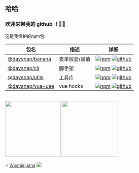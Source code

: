 ## 哈哈 

### 欢迎来带我的 github ！👏👏

这是我维护的npm包:

| 包名 | 描述 | 详细 |
| ---- | ---- | ---- |
| [@daysnap/banana](https://github.com/daysnap/banana) | 表单校验/赋值 | [![npm](https://img.shields.io/npm/v/@daysnap/banana)](https://www.npmjs.com/package/@daysnap/banana) [![github](https://img.shields.io/github/stars/daysnap/banana?label=Stars&logo=GitHub)](https://github.com/daysnap/banana)|
| [@daysnap/cli](https://github.com/daysnap/cli) | 脚手架 | [![npm](https://img.shields.io/npm/v/@daysnap/cli)](https://www.npmjs.com/package/@daysnap/cli) [![github](https://img.shields.io/github/stars/daysnap/cli?label=Stars&logo=GitHub)](https://github.com/daysnap/cli)|
| [@daysnap/utils](https://github.com/daysnap/utils) | 工具库 | [![npm](https://img.shields.io/npm/v/@daysnap/utils)](https://www.npmjs.com/package/@daysnap/utils) [![github](https://img.shields.io/github/stars/daysnap/utils?label=Stars&logo=GitHub)](https://github.com/daysnap/utils)|
| [@daysnap/vue-use](https://github.com/daysnap/vue-use) | vue hooks | [![npm](https://img.shields.io/npm/v/@daysnap/vue-use)](https://www.npmjs.com/package/@daysnap/vue-use) [![github](https://img.shields.io/github/stars/daysnap/vue-use?label=Stars&logo=GitHub)](https://github.com/daysnap/vue-use)|

<br/>

<div>
  <img height="180em" src="https://github-readme-stats-git-masterrstaa-rickstaa.vercel.app/api?username=Woshiajuana&show_icons=true" />
  <img height="180em" src="https://github-readme-stats-git-masterrstaa-rickstaa.vercel.app/api/top-langs/?username=Woshiajuana&layout=compact" />
</div>

⭐️ [Woshiajuana](https://github.com/Woshiajuana) <img  src="https://komarev.com/ghpvc/?username=Woshiajuana" />
